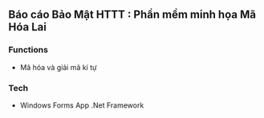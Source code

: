 
## Báo cáo Bảo Mật HTTT : Phần mềm minh họa Mã Hóa Lai


### Functions

- Mã hóa và giải mã kí tự 



### Tech

- Windows Forms App .Net Framework


